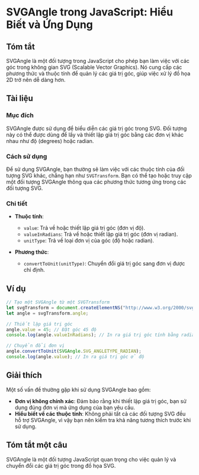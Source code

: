 <!--
Meta Description: # SVGAngle trong JavaScript: Hiểu Biết và Ứng Dụng ## Tóm tắt SVGAngle là một đối tượng trong JavaScript cho phép bạn làm việc với các góc trong không...
Meta Keywords: góc, các, giá, trị, svgangle
-->

# SVGAngle trong JavaScript: Hiểu Biết và Ứng Dụng

## Tóm tắt
SVGAngle là một đối tượng trong JavaScript cho phép bạn làm việc với các góc trong không gian SVG (Scalable Vector Graphics). Nó cung cấp các phương thức và thuộc tính để quản lý các giá trị góc, giúp việc xử lý đồ họa 2D trở nên dễ dàng hơn.

## Tài liệu
### Mục đích
SVGAngle được sử dụng để biểu diễn các giá trị góc trong SVG. Đối tượng này có thể được dùng để lấy và thiết lập giá trị góc bằng các đơn vị khác nhau như độ (degrees) hoặc radian.

### Cách sử dụng
Để sử dụng SVGAngle, bạn thường sẽ làm việc với các thuộc tính của đối tượng SVG khác, chẳng hạn như `SVGTransform`. Bạn có thể tạo hoặc truy cập một đối tượng SVGAngle thông qua các phương thức tương ứng trong các đối tượng SVG.

### Chi tiết
- **Thuộc tính**:
  - `value`: Trả về hoặc thiết lập giá trị góc (đơn vị độ).
  - `valueInRadians`: Trả về hoặc thiết lập giá trị góc (đơn vị radian).
  - `unitType`: Trả về loại đơn vị của góc (độ hoặc radian).
  
- **Phương thức**:
  - `convertToUnit(unitType)`: Chuyển đổi giá trị góc sang đơn vị được chỉ định.

## Ví dụ
```javascript
// Tạo một SVGAngle từ một SVGTransform
let svgTransform = document.createElementNS("http://www.w3.org/2000/svg", "svg").createSVGTransform();
let angle = svgTransform.angle;

// Thiết lập giá trị góc
angle.value = 45; // Đặt góc 45 độ
console.log(angle.valueInRadians); // In ra giá trị góc tính bằng radian
```

```javascript
// Chuyển đổi đơn vị
angle.convertToUnit(SVGAngle.SVG_ANGLETYPE_RADIAN);
console.log(angle.value); // In ra giá trị góc ở độ
```

## Giải thích
Một số vấn đề thường gặp khi sử dụng SVGAngle bao gồm:
- **Đơn vị không chính xác**: Đảm bảo rằng khi thiết lập giá trị góc, bạn sử dụng đúng đơn vị mà ứng dụng của bạn yêu cầu.
- **Hiểu biết về các thuộc tính**: Không phải tất cả các đối tượng SVG đều hỗ trợ SVGAngle, vì vậy bạn nên kiểm tra khả năng tương thích trước khi sử dụng.

## Tóm tắt một câu
SVGAngle là một đối tượng JavaScript quan trọng cho việc quản lý và chuyển đổi các giá trị góc trong đồ họa SVG.